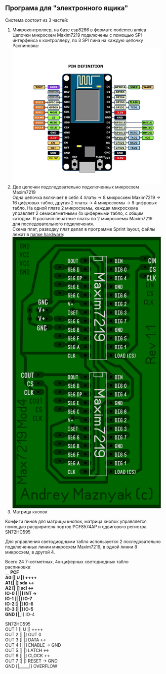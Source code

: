 ## Програма для "электронного ящика" ##
Система состоит из 3 частей:
1. Микроконтроллер, на базе esp8266 в формате nodemcu amica  
Цепочки микросхем Maxim7219 подключены с помощью SPI интерфейса
к контроллеру, по 3 SPI пина на каждую цепочку  
Распиновка:  
![](https://github.com/andreymaznyak/led_control_panel/blob/master/docs/img/NodeMCU-amica-pinout.png)
1. Две цепочки подследовательно подключенных микросхем Maxim7219  
Одна цепочка включает в себя 4 платы -> 8 микросхем Maxim7219 -> 16 цифровых табло,
другая 2 платы -> 4 микросхемы -> 8 цифровых табло.
На одной плате 2 микросхемы, каждая микросхема управляет 2
семисегметными 4х циферными табло, с общим катодом.
Я распаял печатные платы по 2 микросхемы Maxim7219 для последовательного подключения.  
Схема плат, разводку плат делал в программе Sprint layout, файлы лежат в [папке hardware](https://github.com/andreymaznyak/led_control_panel/tree/master/hardware):  
![](https://github.com/andreymaznyak/led_control_panel/blob/master/docs/img/MAX7219-circuit.GIF)  
1. Матрица кнопок

Конфиги пинов для матрицы кнопок, матрица кнопок управляется помощью
расширителя портов PCF8574AP и сдвигового регистра SN72HC595

Для управления светодиодными табло используется 2 последовательно подключенных линии
микросхем Maxim7219, в одной линии 8 микросхем, в другой 4.

Всего 24 7-сегметных, 4х-циферных светодиодных табло  
распиновка:  
__ __PCF  
A0    [| U |] ++++  
A1    [|   |] sda <->  
A2    [|   |] scl <->  
IO-0  [|   |] INT ->  
IO-1  [|   |] IO-7  
IO-2  [|   |] IO-6  
IO-3  [|   |] IO-5  
GND   [|___|] IO-4  

SN72HC595  
OUT 1  [|  U  |] ++++  
OUT 2  [|     |] OUT 0  
OUT 3  [|     |] DATA <->  
OUT 4  [|     |] ENABLE -> GND  
OUT 5  [|     |] LATCH <->  
OUT 6  [|     |] CLOCK <->  
OUT 7  [|     |] RESET -> GND  
GND   [|_____|] OVERFLOW  
